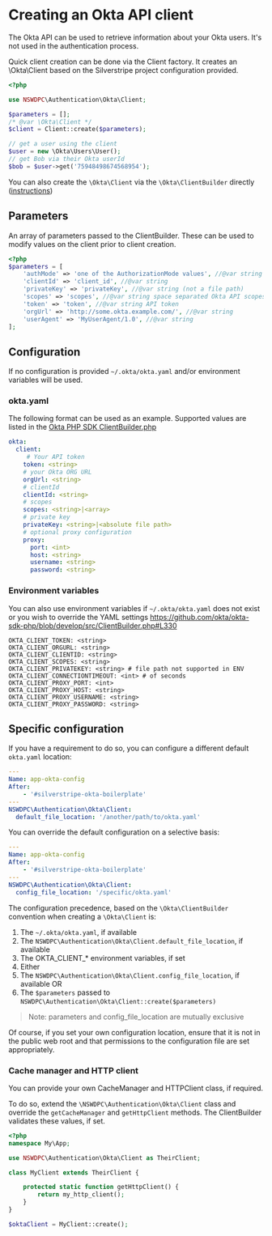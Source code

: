 # Creating an Okta API client

The Okta API can be used to retrieve information about your Okta users. It's not used in the authentication process.

Quick client creation can be done via the Client factory. It creates an \Okta\Client based on the Silverstripe project configuration provided.

```php
<?php

use NSWDPC\Authentication\Okta\Client;

$parameters = [];
/* @var \Okta\Client */
$client = Client::create($parameters);

// get a user using the client
$user = new \Okta\Users\User();
// get Bob via their Okta userId
$bob = $user->get('75948498674568954');
```

You can also create the `\Okta\Client` via the `\Okta\ClientBuilder` directly ([instructions](https://github.com/okta/okta-sdk-php))

## Parameters

An array of parameters passed to the ClientBuilder. These can be used to modify values on the client prior to client creation.

```php
<?php
$parameters = [
    'authMode' => 'one of the AuthorizationMode values', //@var string
    'clientId' => 'client_id', //@var string
    'privateKey' => 'privateKey', //@var string (not a file path)
    'scopes' => 'scopes', //@var string space separated Okta API scopes
    'token' => 'token', //@var string API token
    'orgUrl' => 'http://some.okta.example.com/', //@var string
    'userAgent' => 'MyUserAgent/1.0', //@var string
];
```

## Configuration

If no configuration is provided `~/.okta/okta.yaml` and/or environment variables will be used.

### okta.yaml

The following format can be used as an example. Supported values are listed in the [Okta PHP SDK ClientBuilder.php](https://github.com/okta/okta-sdk-php/blob/develop/src/ClientBuilder.php#L287)

```yaml
okta:
  client:
     # Your API token
    token: <string>
    # your Okta ORG URL
    orgUrl: <string>
    # clientId
    clientId: <string>
    # scopes
    scopes: <string>|<array>
    # private key
    privateKey: <string>|<absolute file path>
    # optional proxy configuration
    proxy:
      port: <int>
      host: <string>
      username: <string>
      password: <string>
```

### Environment variables

You can also use environment variables if `~/.okta/okta.yaml` does not exist or you wish to override the YAML settings
https://github.com/okta/okta-sdk-php/blob/develop/src/ClientBuilder.php#L330

```shell
OKTA_CLIENT_TOKEN: <string>
OKTA_CLIENT_ORGURL: <string>
OKTA_CLIENT_CLIENTID: <string>
OKTA_CLIENT_SCOPES: <string>
OKTA_CLIENT_PRIVATEKEY: <string> # file path not supported in ENV
OKTA_CLIENT_CONNECTIONTIMEOUT: <int> # of seconds
OKTA_CLIENT_PROXY_PORT: <int>
OKTA_CLIENT_PROXY_HOST: <string>
OKTA_CLIENT_PROXY_USERNAME: <string>
OKTA_CLIENT_PROXY_PASSWORD: <string>
```

## Specific configuration

If you have a requirement to do so, you can configure a different default `okta.yaml` location:

```yaml
---
Name: app-okta-config
After:
    - '#silverstripe-okta-boilerplate'
---
NSWDPC\Authentication\Okta\Client:
  default_file_location: '/another/path/to/okta.yaml'
```

You can override the default configuration on a selective basis:

```yaml
---
Name: app-okta-config
After:
    - '#silverstripe-okta-boilerplate'
---
NSWDPC\Authentication\Okta\Client:
  config_file_location: '/specific/okta.yaml'
```

The configuration precedence, based on the `\Okta\ClientBuilder` convention when creating a `\Okta\Client` is:

1. The `~/.okta/okta.yaml`, if available
1. The `NSWDPC\Authentication\Okta\Client.default_file_location`, if available
1. The OKTA_CLIENT_* environment variables, if set
1. Either
  1. The `NSWDPC\Authentication\Okta\Client.config_file_location`, if available OR
  1. The `$parameters` passed to `NSWDPC\Authentication\Okta\Client::create($parameters)`

> Note: parameters and config_file_location are mutually exclusive

Of course, if you set your own configuration location, ensure that it is not in the public web root and that permissions to the configuration file are set appropriately.

### Cache manager and HTTP client

You can provide your own CacheManager and HTTPClient class, if required.

To do so, extend the `\NSWDPC\Authentication\Okta\Client` class and override the `getCacheManager` and `getHttpClient` methods. The ClientBuilder validates these values, if set.

```php
<?php
namespace My\App;

use NSWDPC\Authentication\Okta\Client as TheirClient;

class MyClient extends TheirClient {

    protected static function getHttpClient() {
        return my_http_client();
    }
}

$oktaClient = MyClient::create();
```
